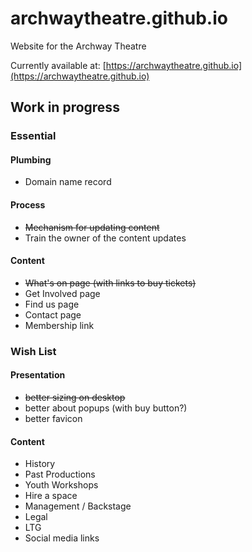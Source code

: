# archwaytheatre.github.io
Website for the Archway Theatre

Currently available at:
[https://archwaytheatre.github.io](https://archwaytheatre.github.io)

## Work in progress

### Essential

#### Plumbing
* Domain name record

#### Process
* ~~Mechanism for updating content~~
* Train the owner of the content updates

#### Content
* ~~What's on page (with links to buy tickets)~~
* Get Involved page
* Find us page
* Contact page
* Membership link

### Wish List

#### Presentation
* ~~better sizing on desktop~~
* better about popups (with buy button?)
* better favicon

#### Content
* History
* Past Productions
* Youth Workshops
* Hire a space
* Management / Backstage
* Legal
* LTG
* Social media links
